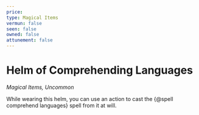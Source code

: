 ```yaml
---
price: 
type: Magical Items
vermun: false
seen: false
owned: false
attunement: false
---
```

# Helm of Comprehending Languages

*Magical Items, Uncommon*

While wearing this helm, you can use an action to cast the {@spell comprehend languages} spell from it at will.